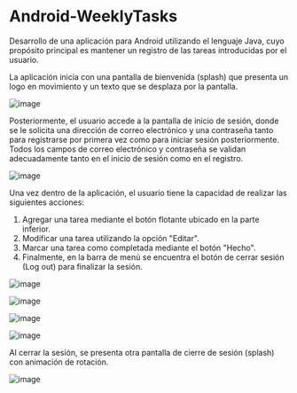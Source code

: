 # Android-WeeklyTasks

Desarrollo de una aplicación para Android utilizando el lenguaje Java, cuyo propósito principal es mantener un registro de las tareas introducidas por el usuario.

La aplicación inicia con una pantalla de bienvenida (splash) que presenta un logo en movimiento y un texto que se desplaza por la pantalla.

![image](https://github.com/CAMP09/Android-WeeklyTasks/assets/64702535/0f43be10-d7a0-46be-abdb-7557e89b41f6)

Posteriormente, el usuario accede a la pantalla de inicio de sesión, donde se le solicita una dirección de correo electrónico y una contraseña tanto para registrarse por primera vez como para iniciar sesión posteriormente. Todos los campos de correo electrónico y contraseña se validan adecuadamente tanto en el inicio de sesión como en el registro.

![image](https://github.com/CAMP09/Android-WeeklyTasks/assets/64702535/be2ff9b9-517a-4507-b74b-405a9b48a3fa)

Una vez dentro de la aplicación, el usuario tiene la capacidad de realizar las siguientes acciones:

1. Agregar una tarea mediante el botón flotante ubicado en la parte inferior.
2. Modificar una tarea utilizando la opción "Editar".
3. Marcar una tarea como completada mediante el botón "Hecho".
4. Finalmente, en la barra de menú se encuentra el botón de cerrar sesión (Log out) para finalizar la sesión.

![image](https://github.com/CAMP09/Android-WeeklyTasks/assets/64702535/4b4d9125-8eb5-4bd5-82c8-ba80b4ef750f)

![image](https://github.com/CAMP09/Android-WeeklyTasks/assets/64702535/e1b68f9c-329f-49e9-8eb4-ed3893749627)

![image](https://github.com/CAMP09/Android-WeeklyTasks/assets/64702535/66450fdb-e134-4fee-967c-4db8858cdf23)

![image](https://github.com/CAMP09/Android-WeeklyTasks/assets/64702535/70f81fe6-7ced-494a-91b5-e3bb51797111)


Al cerrar la sesión, se presenta otra pantalla de cierre de sesión (splash) con animación de rotación.

![image](https://github.com/CAMP09/Android-WeeklyTasks/assets/64702535/c09b697e-f231-406c-b366-50870236b23c)






